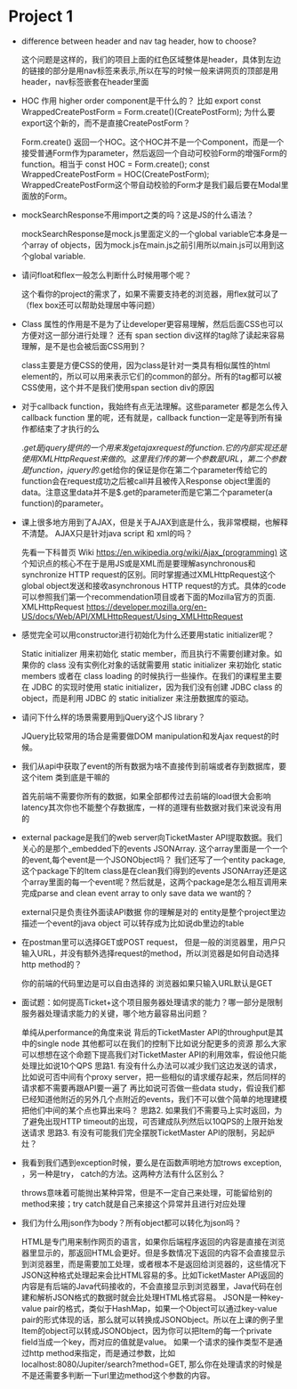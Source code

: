 # Project 1
- difference between header and nav tag header, how to choose?

    这个问题是这样的，我们的项目上面的红色区域整体是header，具体到左边的链接的部分是用nav标签来表示,所以在写的时候一般来讲网页的顶部是用header，nav标签嵌套在header里面
    
- HOC 作用 higher order component是干什么的？ 比如 export const WrappedCreatePostForm = Form.create()(CreatePostForm); 为什么要export这个新的，而不是直接CreatePostForm？

    Form.create() 返回一个HOC。这个HOC并不是一个Component，而是一个接受普通Form作为parameter，然后返回一个自动可校验Form的增强Form的function。相当于 const HOC = Form.create(); const WrappedCreatePostForm = HOC(CreatePostForm); WrappedCreatePostForm这个带自动校验的Form才是我们最后要在Modal里面放的Form。

- mockSearchResponse不用import之类的吗？这是JS的什么语法？

    mockSearchResponse是mock.js里面定义的一个global variable它本身是一个array of objects，因为mock.js在main.js之前引用所以main.js可以用到这个global variable.

- 请问float和flex一般怎么判断什么时候用哪个呢？

    这个看你的project的需求了，如果不需要支持老的浏览器，用flex就可以了（flex box还可以帮助处理居中等问题）

- Class 属性的作用是不是为了让developer更容易理解，然后后面CSS也可以方便对这一部分进行处理？ 还有 span section div这样的tag除了读起来容易理解，是不是也会被后面CSS用到？

   class主要是方便CSS的使用，因为class是针对一类具有相似属性的html element的，所以可以用来表示它们的common的部分。所有的tag都可以被CSS使用，这个并不是我们使用span section div的原因

- 对于callback function，我始终有点无法理解。这些parameter 都是怎么传入callback function 里的呢，还有就是，callback function一定是等到所有操作都结束了才执行的么

    $.get是jquery提供的一个用来发get ajax request的function. 它的内部实现还是使用XMLHttpRequest来做的。这里我们传的第一个参数是URL，第二个参数是function，jquery的$.get给你的保证是你在第二个parameter传给它的function会在request成功之后被call并且被传入Response object里面的data。注意这里data并不是$.get的parameter而是它第二个parameter(a function)的parameter。

- 课上很多地方用到了AJAX，但是关于AJAX到底是什么，我非常模糊，也解释不清楚。 AJAX只是针对java script 和 xml的吗？

    先看一下科普页 Wiki https://en.wikipedia.org/wiki/Ajax_(programming) 这个知识点的核心不在于是用JS或是XML而是要理解asynchronous和synchronize HTTP request的区别。同时掌握通过XMLHttpRequest这个global object发送和接收asynchronous HTTP request的方式。具体的code可以参照我们第一个recommendation项目或者下面的Mozilla官方的页面. XMLHttpRequest https://developer.mozilla.org/en-US/docs/Web/API/XMLHttpRequest/Using_XMLHttpRequest

- 感觉完全可以用constructor进行初始化为什么还要用static initializer呢？

    Static initializer 用来初始化 static member，而且执行不需要创建对象。如果你的 class 没有实例化对象的话就需要用 static initializer 来初始化 static members 或者在 class loading 的时候执行一些操作。在我们的课程里主要在 JDBC 的实现时使用 static initializer，因为我们没有创建 JDBC class 的 object，而是利用 JDBC 的 static initializer 来注册数据库的驱动。

- 请问下什么样的场景需要用到jQuery这个JS library？

    JQuery比较常用的场合是需要做DOM manipulation和发Ajax request的时候。

- 我们从api中获取了event的所有数据为啥不直接传到前端或者存到数据库，要这个item 类到底是干嘛的

    首先前端不需要你所有的数据，如果全部都传过去前端的load很大会影响latency其次你也不能整个存数据库，一样的道理有些数据对我们来说没有用的

- external package是我们的web server向TicketMaster API提取数据。我们关心的是那个_embedded下的events JSONArray. 这个array里面是一个一个的event,每个event是一个JSONObject吗？ 我们还写了一个entity package, 这个package下的Item class是在clean我们得到的events JSONArray还是这个array里面的每一个event呢？然后就是，这两个package是怎么相互调用来完成parse and clean event array to only save data we want的？

    external只是负责往外面读API数据 你的理解是对的 entity是整个project里边描述一个event的java object 可以转存成为比如说db里边的table

- 在postman里可以选择GET或POST request， 但是一般的浏览器里，用户只输入URL，并没有额外选择request的method，所以浏览器是如何自动选择http method的？

    你的前端的代码里边是可以自由选择的 浏览器如果只输入URL默认是GET

- 面试题：如何提高Ticket+这个项目服务器处理请求的能力？哪一部分是限制服务器处理请求能力的关键，哪个地方最容易出问题？

    单纯从performance的角度来说 背后的TicketMaster API的throughput是其中的single node 其他都可以在我们的控制下比如说分配更多的资源 那么大家可以想想在这个命题下提高我们对TicketMaster API的利用效率，假设他只能处理比如说10个QPS 思路1. 有没有什么办法可以减少我们这边发送的请求， 比如说可否中间有个proxy server，把一些相似的请求缓存起来，然后同样的请求都不需要再跟API要一遍了 再比如说可否做一些data study，假设我们都已经知道他附近的另外几个点附近的events，我们不可以做个简单的地理建模把他们中间的某个点也算出来吗？ 思路2. 如果我们不需要马上实时返回，为了避免出现HTTP timeout的出现，可否建成队列然后以10QPS的上限开始发送请求 思路3. 有没有可能我们完全摆脱TicketMaster API的限制，另起炉灶？

- 我看到我们遇到exception时候，要么是在函数声明地方加trows exception, ，另一种是try， catch的方法。这两种方法有什么区别么？

    throws意味着可能抛出某种异常，但是不一定自己来处理，可能留给别的method来接；try catch就是自己来接这个异常并且进行对应处理

- 我们为什么用json作为body？所有object都可以转化为json吗？

    HTML是专门用来制作网页的语言，如果你后端程序返回的内容是直接在浏览器里显示的，那返回HTML会更好。但是多数情况下返回的内容不会直接显示到浏览器里，而是需要加工处理，或者根本不是返回给浏览器的，这些情况下JSON这种格式处理起来会比HTML容易的多。比如TicketMaster API返回的内容是有后端的Java代码接收的，不会直接显示到浏览器里，Java代码在创建和解析JSON格式的数据时就会比处理HTML格式容易。 JSON是一种key-value pair的格式，类似于HashMap，如果一个Object可以通过key-value pair的形式体现的话，那么就可以转换成JSONObject。所以在上课的例子里Item的object可以转成JSONObject，因为你可以把Item的每一个private field当成一个key，而对应的值就是value。 如果一个请求的操作类型不是通过http method来指定，而是通过参数，比如localhost:8080/Jupiter/search?method=GET, 那么你在处理请求的时候是不是还需要多判断一下url里边method这个参数的内容。
